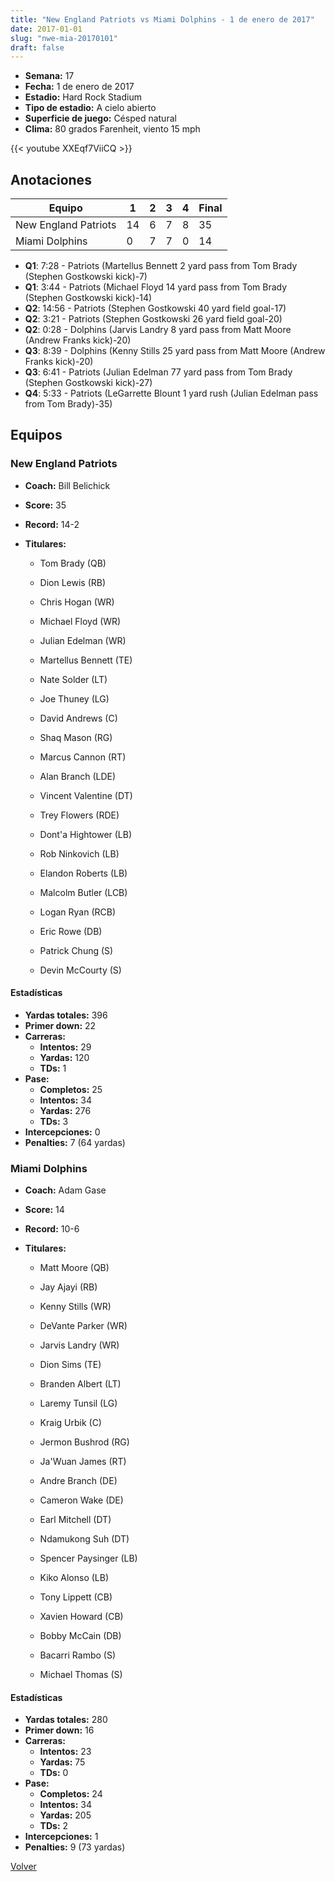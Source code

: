 ```yaml
---
title: "New England Patriots vs Miami Dolphins - 1 de enero de 2017"
date: 2017-01-01
slug: "nwe-mia-20170101"
draft: false
---
```


- **Semana:** 17
- **Fecha:** 1 de enero de 2017
- **Estadio:** Hard Rock Stadium
- **Tipo de estadio:** A cielo abierto
- **Superficie de juego:** Césped natural
- **Clima:** 80 grados Farenheit, viento 15 mph


{{< youtube XXEqf7ViiCQ >}}


## Anotaciones
| Equipo | 1 | 2 | 3 | 4 | Final |
|--------|---|---|---|---|-------|
| New England Patriots  | 14 | 6 | 7 | 8  | 35 |
| Miami Dolphins  | 0 | 7 | 7 | 0  | 14 |
- **Q1**: 7:28 - Patriots (Martellus Bennett 2 yard pass from Tom Brady (Stephen Gostkowski kick)-7)
- **Q1**: 3:44 - Patriots (Michael Floyd 14 yard pass from Tom Brady (Stephen Gostkowski kick)-14)
- **Q2**: 14:56 - Patriots (Stephen Gostkowski 40 yard field goal-17)
- **Q2**: 3:21 - Patriots (Stephen Gostkowski 26 yard field goal-20)
- **Q2**: 0:28 - Dolphins (Jarvis Landry 8 yard pass from Matt Moore (Andrew Franks kick)-20)
- **Q3**: 8:39 - Dolphins (Kenny Stills 25 yard pass from Matt Moore (Andrew Franks kick)-20)
- **Q3**: 6:41 - Patriots (Julian Edelman 77 yard pass from Tom Brady (Stephen Gostkowski kick)-27)
- **Q4**: 5:33 - Patriots (LeGarrette Blount 1 yard rush (Julian Edelman pass from Tom Brady)-35)


## Equipos


### New England Patriots
* **Coach:** Bill Belichick
* **Score:** 35
* **Record:** 14-2
* **Titulares:** 

  * Tom Brady (QB) 

  * Dion Lewis (RB) 

  * Chris Hogan (WR) 

  * Michael Floyd (WR) 

  * Julian Edelman (WR) 

  * Martellus Bennett (TE) 

  * Nate Solder (LT) 

  * Joe Thuney (LG) 

  * David Andrews (C) 

  * Shaq Mason (RG) 

  * Marcus Cannon (RT) 

  * Alan Branch (LDE) 

  * Vincent Valentine (DT) 

  * Trey Flowers (RDE) 

  * Dont'a Hightower (LB) 

  * Rob Ninkovich (LB) 

  * Elandon Roberts (LB) 

  * Malcolm Butler (LCB) 

  * Logan Ryan (RCB) 

  * Eric Rowe (DB) 

  * Patrick Chung (S) 

  * Devin McCourty (S) 

#### Estadísticas
* **Yardas totales:** 396
* **Primer down:** 22
* **Carreras:**
  * **Intentos:** 29
  * **Yardas:** 120
  * **TDs:** 1
* **Pase:**
  * **Completos:** 25
  * **Intentos:** 34
  * **Yardas:** 276
  * **TDs:** 3
* **Intercepciones:** 0
* **Penalties:** 7 (64 yardas)

### Miami Dolphins
* **Coach:** Adam Gase
* **Score:** 14
* **Record:** 10-6
* **Titulares:** 

  * Matt Moore (QB) 

  * Jay Ajayi (RB) 

  * Kenny Stills (WR) 

  * DeVante Parker (WR) 

  * Jarvis Landry (WR) 

  * Dion Sims (TE) 

  * Branden Albert (LT) 

  * Laremy Tunsil (LG) 

  * Kraig Urbik (C) 

  * Jermon Bushrod (RG) 

  * Ja'Wuan James (RT) 

  * Andre Branch (DE) 

  * Cameron Wake (DE) 

  * Earl Mitchell (DT) 

  * Ndamukong Suh (DT) 

  * Spencer Paysinger (LB) 

  * Kiko Alonso (LB) 

  * Tony Lippett (CB) 

  * Xavien Howard (CB) 

  * Bobby McCain (DB) 

  * Bacarri Rambo (S) 

  * Michael Thomas (S) 

#### Estadísticas
* **Yardas totales:** 280
* **Primer down:** 16
* **Carreras:**
  * **Intentos:** 23
  * **Yardas:** 75
  * **TDs:** 0
* **Pase:**
  * **Completos:** 24
  * **Intentos:** 34
  * **Yardas:** 205
  * **TDs:** 2
* **Intercepciones:** 1
* **Penalties:** 9 (73 yardas)


[Volver](/historia/2016)

